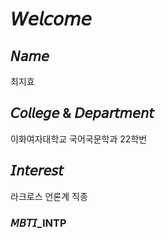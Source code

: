 # **𝘞𝘦𝘭𝘤𝘰𝘮𝘦**

## **𝘕𝘢𝘮𝘦**

최지효

## **𝘊𝘰𝘭𝘭𝘦𝘨𝘦 & 𝘋𝘦𝘱𝘢𝘳𝘵𝘮𝘦𝘯𝘵**

이화여자대학교 국어국문학과 22학번

## **𝘐𝘯𝘵𝘦𝘳𝘦𝘴𝘵**

 라크로스
 언론계 직종
 
### **𝘔𝘉𝘛𝘐_INTP**
